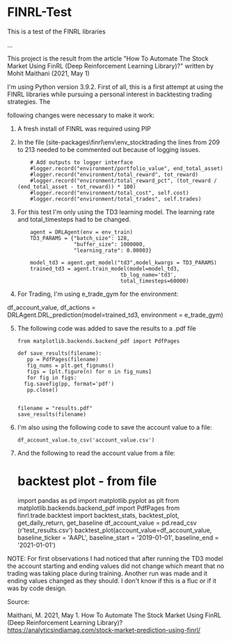 # FINRL-Test
This is a test of the FINRL libraries

...

This project is the result from the article "How To Automate The Stock Market Using FinRL (Deep Reinforcement Learning Library)?" written by Mohit Maithani (2021, May 1)

I'm using Python version 3.9.2.  First of all, this is a first attempt at using the FINRL libraries while pursuing a personal interest in backtesting trading strategies.  The

following changes were necessary to make it work:

1.  A fresh install of FINRL was required using PIP

2.  In the file (site-packages\finrl\env\env_stocktrading the lines from 209 to 213 needed to be commented out because of logging issues.

            # Add outputs to logger interface
            #logger.record("environment/portfolio_value", end_total_asset)
            #logger.record("environment/total_reward", tot_reward)
            #logger.record("environment/total_reward_pct", (tot_reward / (end_total_asset - tot_reward)) * 100)
            #logger.record("environment/total_cost", self.cost)
            #logger.record("environment/total_trades", self.trades)

3.  For this test I'm only using the TD3 learning model.  The learning rate and total_timesteps had to be changed.

            agent = DRLAgent(env = env_train)
            TD3_PARAMS = {"batch_size": 128, 
                          "buffer_size": 1000000, 
                          "learning_rate": 0.00003}

            model_td3 = agent.get_model("td3",model_kwargs = TD3_PARAMS)
            trained_td3 = agent.train_model(model=model_td3, 
                                         tb_log_name='td3',
                                         total_timesteps=60000)
							
              

4.  For Trading, I'm using e_trade_gym for the environment:

  df_account_value, df_actions = DRLAgent.DRL_prediction(model=trained_td3, environment = e_trade_gym) 


5.  The following code was added to save the results to a .pdf file



	    from matplotlib.backends.backend_pdf import PdfPages

	    def save_results(filename):
	       pp = PdfPages(filename)
	       fig_nums = plt.get_fignums()
	       figs = [plt.figure(n) for n in fig_nums]
	       for fig in figs:
		  fig.savefig(pp, format='pdf')
	       pp.close()


	    filename = "results.pdf"
	    save_results(filename)
    
6.  I'm also using the following code to save the account value to a file:

	    df_account_value.to_csv('account_value.csv')

7.  And the following to read the account value from a file:

    # backtest plot - from file

      import pandas as pd
      import matplotlib.pyplot as plt
      from matplotlib.backends.backend_pdf import PdfPages
      from finrl.trade.backtest import backtest_stats, backtest_plot, get_daily_return, get_baseline
      df_account_value = pd.read_csv (r'test_results.csv')
      backtest_plot(account_value=df_account_value, baseline_ticker = 'AAPL', baseline_start = '2019-01-01', baseline_end = '2021-01-01')

NOTE:  For first observations I had noticed that after running the TD3 model the account starting and ending values did not change which meant that no trading was 
taking place during training.  Another run was made and it ending values changed as they should.  I don't know if this is a fluc or if it was by code design.


Source:  

Maithani, M.  2021, May 1.  How To Automate The Stock Market Using FinRL (Deep Reinforcement Learning Library)?
  https://analyticsindiamag.com/stock-market-prediction-using-finrl/

